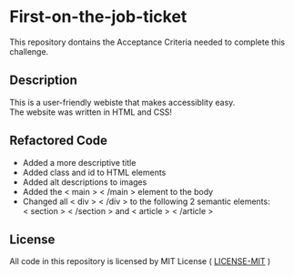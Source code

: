 # First-on-the-job-ticket

This repository dontains the Acceptance Criteria needed to complete this challenge.

## Description

This is a user-friendly webiste that makes accessiblity easy.<br>
The website was written in HTML and CSS!

## Refactored Code
<ul>
  <li>Added a more descriptive title<br></li>
  <li>Added class and id to HTML elements<br></li>
  <li>Added alt descriptions to images<br></li>
  <li>Added the < main > < /main > element to the body<br></li>
  <li>Changed all < div > < /div > to the following 2 semantic elements:<br></li>
    < section > < /section > and < article > < /article >
 </ul>

## License

All code in this repository is licensed by MIT License ( <a href="">LICENSE-MIT</a> )


